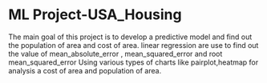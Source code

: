 # ML Project-USA_Housing
The main goal of this project is to develop a predictive model and find out the population of area and cost of area.
linear regression are use to find out the value of mean_absolute_error , mean_squared_error and root mean_squared_error 
Using various types of charts like pairplot,heatmap for analysis a cost of area and population of area.
